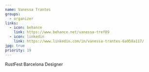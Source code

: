 ```yaml
---
name: Vanessa Trantes
groups:
  - organizer
links:
  - icon: behance
    link: https://www.behance.net/vanessa-tref89
  - icon: linkedin
    link: https://www.linkedin.com/in/vanessa-trantes-6a958a117/
jpg: true
priority: 19
---
```


RustFest Barcelona Designer

